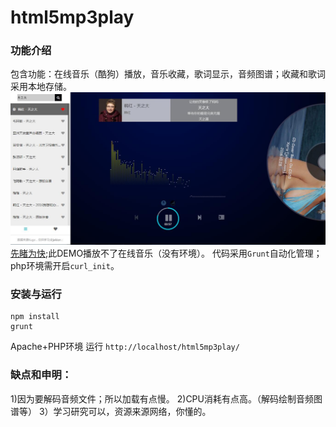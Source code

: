 # html5mp3play

### 功能介绍
包含功能：在线音乐（酷狗）播放，音乐收藏，歌词显示，音频图谱；收藏和歌词采用本地存储。
![mp3play](./dest/mp3/mp3_2.jpg)
[先睹为快](http://www.jekion.com);此DEMO播放不了在线音乐（没有环境）。
代码采用`Grunt`自动化管理；php环境需开启`curl_init`。
### 安装与运行
```
npm install
grunt

```
Apache+PHP环境
运行
`http://localhost/html5mp3play/`
### 缺点和申明：
1)因为要解码音频文件；所以加载有点慢。
2)CPU消耗有点高。（解码绘制音频图谱等）
3）学习研究可以，资源来源网络，你懂的。